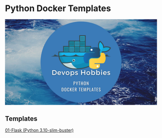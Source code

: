 # Python Docker Templates
![Devops Hobbies Python Docker Templates](DevopsHobbiesPythonDockerTemplates.jpg)

## Templates
[01-Flask (Python 3.10-slim-buster)](01-Flask-Python-310-slim-buster/)
